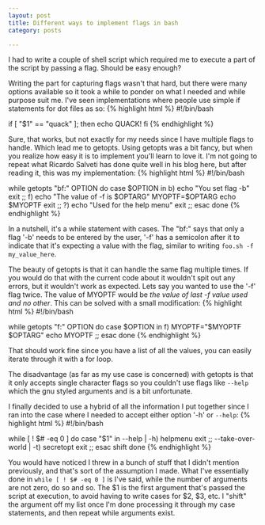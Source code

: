 ```yaml
---
layout: post
title: Different ways to implement flags in bash
category: posts

---
```


I had to write a couple of shell script which required me to execute a part of the script by passing a flag. Should be easy enough?

Writing the part for capturing flags wasn't that hard, but there were many options available so it took a while to ponder on what I needed and while purpose suit me. I've seen implementations where people use simple if statements for dot files as so:
{% highlight html %}
#!/bin/bash

if [ "$1" == "quack" ]; then
	echo QUACK!
fi
{% endhighlight %}<br>

Sure, that works, but not exactly for my needs since I have multiple flags to handle. Which lead me to getopts. Using getopts was a bit fancy, but when you realize how easy it is to implement you'll learn to love it. I'm not going to repeat what Ricardo Salveti has done quite well in his blog here, but after reading it, this was my implementation:
{% highlight html %}
#!/bin/bash

while getopts "bf:" OPTION
do
	case $OPTION in
		b)
			echo "You set flag -b"
			exit
			;;
		f)
			echo "The value of -f is $OPTARG"
			MYOPTF=$OPTARG
			echo $MYOPTF
			exit
			;;
		\?)
			echo "Used for the help menu"
			exit
			;;
	esac
done
{% endhighlight %}<br>

In a nutshell, it's a while statement with cases. The "bf:" says that only a flag '-b' needs to be entered by the user, '-f' has a semicolon after it to indicate that it's expecting a value with the flag, similar to writing `foo.sh -f my_value_here`.

The beauty of getopts is that it can handle the same flag multiple times. If you would do that with the current code about it wouldn't spit out any errors, but it wouldn't work as expected. Lets say you wanted to use the '-f' flag twice. The value of MYOPTF would be _the value of last -f value used and no other_. This can be solved with a small modification:
{% highlight html %}
#!/bin/bash

while getopts "f:" OPTION
do
	case $OPTION in
		f)
			MYOPTF="$MYOPTF $OPTARG"
			echo MYOPTF
			;;
	esac
done
{% endhighlight %}<br>

That should work fine since you have a list of all the values, you can easily iterate through it with a for loop.

The disadvantage (as far as my use case is concerned) with getopts is that it only accepts single character flags so you couldn't use flags like `--help` which the gnu styled arguments and is a bit unfortunate.

I finally decided to use a hybrid of all the information I put together since I ran into the case where I needed to accept either option '-h' or `--help`:
{% highlight html %}
#!/bin/bash

while [ ! $# -eq 0 ]
do
	case "$1" in
		--help | -h)
			helpmenu
			exit
			;;
		--take-over-world | -t)
			secretopt
			exit
			;;
	esac
	shift
done
{% endhighlight %}<br>

You would have noticed I threw in a bunch of stuff that I didn't mention previously, and that's sort of the assumption I made. 
What I've essentially done in `while [ ! $# -eq 0 ]` is I've said, while the number of arguments are not zero, do so and so.
The $1 is the first argument that's passed the script at execution, to avoid having to write cases for $2, $3, etc. I "shift" the argument off my list once I'm done processing it through my case statements, and then repeat while arguments exist.